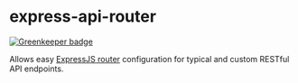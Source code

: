 express-api-router
====================

[![Greenkeeper badge](https://badges.greenkeeper.io/CentralPing/express-api-router.svg)](https://greenkeeper.io/)

Allows easy [ExpressJS router](http://expressjs.com/api.html#router) configuration for typical and custom RESTful API endpoints.
